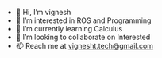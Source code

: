 - 👋 Hi, I’m vignesh
- 👀 I’m interested in ROS and Programming
- 🌱 I’m currently learning Calculus
- 💞️ I’m looking to collaborate on Interested
- 📫 Reach me at vignesht.tech@gmail.com

<!---
vignesh-katomaran/vignesh-katomaran is a ✨ special ✨ repository because its `README.md` (this file) appears on your GitHub profile.
You can click the Preview link to take a look at your changes.
--->
